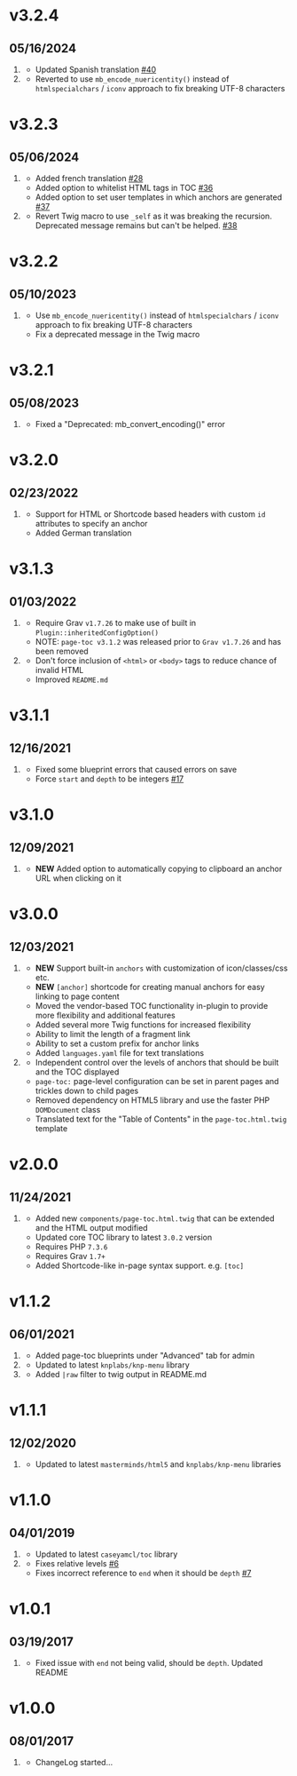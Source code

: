 # v3.2.4
## 05/16/2024

1. [](#improved)
   * Updated Spanish translation [#40](https://github.com/trilbymedia/grav-plugin-page-toc/pulls/40) 
1. [](#bugfix)
   * Reverted to use `mb_encode_nuericentity()` instead of `htmlspecialchars` / `iconv` approach to fix breaking UTF-8 characters

# v3.2.3
## 05/06/2024

1. [](#new)
   * Added french translation [#28](https://github.com/trilbymedia/grav-plugin-page-toc/pulls/28) 
   * Added option to whitelist HTML tags in TOC [#36](https://github.com/trilbymedia/grav-plugin-page-toc/pulls/36)
   * Added option to set user templates in which anchors are generated [#37](https://github.com/trilbymedia/grav-plugin-page-toc/pulls/37)
1. [](#bugfix)
   * Revert Twig macro to use `_self` as it was breaking the recursion.  Deprecated message remains but can't be helped. [#38](https://github.com/trilbymedia/grav-plugin-page-toc/issues/38)

# v3.2.2
## 05/10/2023

1. [](#bugfix)
   * Use `mb_encode_nuericentity()` instead of `htmlspecialchars` / `iconv` approach to fix breaking UTF-8 characters
   * Fix a deprecated message in the Twig macro

# v3.2.1
## 05/08/2023

1. [](#improved)
   * Fixed a "Deprecated: mb_convert_encoding()" error

# v3.2.0
## 02/23/2022

1. [](#new)
   * Support for HTML or Shortcode based headers with custom `id` attributes to specify an anchor
   * Added German translation

# v3.1.3
## 01/03/2022

1. [](#new)
   * Require Grav `v1.7.26` to make use of built in `Plugin::inheritedConfigOption()`
   * NOTE: `page-toc v3.1.2` was released prior to `Grav v1.7.26` and has been removed
2. [](#improved)
   * Don't force inclusion of `<html>` or `<body>` tags to reduce chance of invalid HTML
   * Improved `README.md`

# v3.1.1
## 12/16/2021

1. [](#bugfix)
   * Fixed some blueprint errors that caused errors on save
   * Force `start` and `depth` to be integers [#17](https://github.com/trilbymedia/grav-plugin-page-toc/issues/17)

# v3.1.0
## 12/09/2021

1. [](#new)
   * **NEW** Added option to automatically copying to clipboard an anchor URL when clicking on it

# v3.0.0
## 12/03/2021

1. [](#new)
   * **NEW** Support built-in `anchors` with customization of icon/classes/css etc.
   * **NEW** `[anchor]` shortcode for creating manual anchors for easy linking to page content
   * Moved the vendor-based TOC functionality in-plugin to provide more flexibility and additional features
   * Added several more Twig functions for increased flexibility
   * Ability to limit the length of a fragment link
   * Ability to set a custom prefix for anchor links
   * Added `languages.yaml` file for text translations
2. [](#improved)
   * Independent control over the levels of anchors that should be built and the TOC displayed
   * `page-toc:` page-level configuration can be set in parent pages and trickles down to child pages
   * Removed dependency on HTML5 library and use the faster PHP `DOMDocument` class
   * Translated text for the "Table of Contents" in the `page-toc.html.twig` template

# v2.0.0
## 11/24/2021

1. [](#new)
   * Added new `components/page-toc.html.twig` that can be extended and the HTML output modified
   * Updated core TOC library to latest `3.0.2` version
   * Requires PHP `7.3.6`
   * Requires Grav `1.7+`
   * Added Shortcode-like in-page syntax support. e.g. `[toc]`

# v1.1.2
## 06/01/2021

1. [](#new)
    * Added page-toc blueprints under "Advanced" tab for admin
1. [](#improved)
    * Updated to latest `knplabs/knp-menu` library
1. [](#bugfix)
    * Added `|raw` filter to twig output in README.md

# v1.1.1
## 12/02/2020

1. [](#improved)
    * Updated to latest `masterminds/html5` and `knplabs/knp-menu` libraries

# v1.1.0
## 04/01/2019

1. [](#improved)
    * Updated to latest `caseyamcl/toc` library
1. [](#bugfix)
    * Fixes relative levels [#6](https://github.com/trilbymedia/grav-plugin-page-toc/pull/9)
    * Fixes incorrect reference to `end` when it should be `depth` [#7](https://github.com/trilbymedia/grav-plugin-page-toc/pull/7)

# v1.0.1
## 03/19/2017

1. [](#improved)
    * Fixed issue with `end` not being valid, should be `depth`. Updated README

# v1.0.0
## 08/01/2017

1. [](#new)
    * ChangeLog started...

